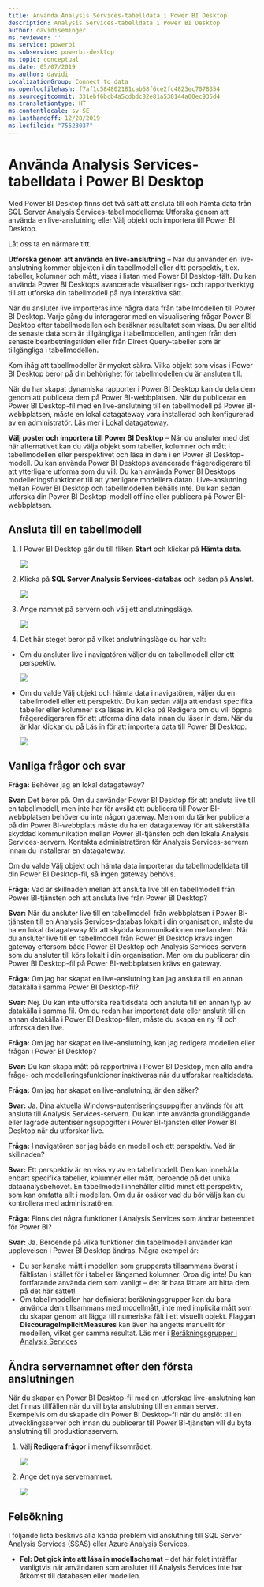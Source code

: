```yaml
---
title: Använda Analysis Services-tabelldata i Power BI Desktop
description: Analysis Services-tabelldata i Power BI Desktop
author: davidiseminger
ms.reviewer: ''
ms.service: powerbi
ms.subservice: powerbi-desktop
ms.topic: conceptual
ms.date: 05/07/2019
ms.author: davidi
LocalizationGroup: Connect to data
ms.openlocfilehash: f7af1c584802181cab68f6ce2fc4823ec7078354
ms.sourcegitcommit: 331ebf6bcb4a5cdbdc82e81a538144a00ec935d4
ms.translationtype: HT
ms.contentlocale: sv-SE
ms.lasthandoff: 12/28/2019
ms.locfileid: "75523037"
---
```

# <a name="using-analysis-services-tabular-data-in-power-bi-desktop"></a>Använda Analysis Services-tabelldata i Power BI Desktop
Med Power BI Desktop finns det två sätt att ansluta till och hämta data från SQL Server Analysis Services-tabellmodellerna: Utforska genom att använda en live-anslutning eller Välj objekt och importera till Power BI Desktop.

Låt oss ta en närmare titt.

**Utforska genom att använda en live-anslutning** – När du använder en live-anslutning kommer objekten i din tabellmodell eller ditt perspektiv, t.ex. tabeller, kolumner och mått, visas i listan med Power BI Desktop-fält. Du kan använda Power BI Desktops avancerade visualiserings- och rapportverktyg till att utforska din tabellmodell på nya interaktiva sätt.

När du ansluter live importeras inte några data från tabellmodellen till Power BI Desktop. Varje gång du interagerar med en visualisering frågar Power BI Desktop efter tabellmodellen och beräknar resultatet som visas. Du ser alltid de senaste data som är tillgängliga i tabellmodellen, antingen från den senaste bearbetningstiden eller från Direct Query-tabeller som är tillgängliga i tabellmodellen. 

Kom ihåg att tabellmodeller är mycket säkra. Vilka objekt som visas i Power BI Desktop beror på din behörighet för tabellmodellen du är ansluten till.

När du har skapat dynamiska rapporter i Power BI Desktop kan du dela dem genom att publicera dem på Power BI-webbplatsen. När du publicerar en Power BI Desktop-fil med en live-anslutning till en tabellmodell på Power BI-webbplatsen, måste en lokal datagateway vara installerad och konfigurerad av en administratör. Läs mer i [Lokal datagateway](service-gateway-onprem.md).

**Välj poster och importera till Power BI Desktop** – När du ansluter med det här alternativet kan du välja objekt som tabeller, kolumner och mått i tabellmodellen eller perspektivet och läsa in dem i en Power BI Desktop-modell. Du kan använda Power BI Desktops avancerade frågeredigerare till att ytterligare utforma som du vill. Du kan använda Power BI Desktops modelleringsfunktioner till att ytterligare modellera datan. Live-anslutning mellan Power BI Desktop och tabellmodellen behålls inte. Du kan sedan utforska din Power BI Desktop-modell offline eller publicera på Power BI-webbplatsen.

## <a name="to-connect-to-a-tabular-model"></a>Ansluta till en tabellmodell
1. I Power BI Desktop går du till fliken **Start** och klickar på **Hämta data**.
   
   ![](media/desktop-analysis-services-tabular-data/pbid_sqlas_getdata.png)
2. Klicka på **SQL Server Analysis Services-databas** och sedan på **Anslut**.
   
   ![](media/desktop-analysis-services-tabular-data/pbid_sqlas_getdata_as.png)
3. Ange namnet på servern och välj ett anslutningsläge. 
   
   ![](media/desktop-analysis-services-tabular-data/pbid_sqlas_getdata_as_server.png)
4. Det här steget beror på vilket anslutningsläge du har valt:

* Om du ansluter live i navigatören väljer du en tabellmodell eller ett perspektiv.
  
  ![](media/desktop-analysis-services-tabular-data/pbid_sqlas_getdata_as_live.png)
* Om du valde Välj objekt och hämta data i navigatören, väljer du en tabellmodell eller ett perspektiv. Du kan sedan välja att endast specifika tabeller eller kolumner ska läsas in. Klicka på Redigera om du vill öppna frågeredigeraren för att utforma dina data innan du läser in dem. När du är klar klickar du på Läs in för att importera data till Power BI Desktop.

  ![](media/desktop-analysis-services-tabular-data/pbid_sqlas_getdata_as_select.png)

## <a name="frequently-asked-questions"></a>Vanliga frågor och svar
**Fråga:** Behöver jag en lokal datagateway?

**Svar:** Det beror på. Om du använder Power BI Desktop för att ansluta live till en tabellmodell, men inte har för avsikt att publicera till Power BI-webbplatsen behöver du inte någon gateway. Men om du tänker publicera på din Power BI-webbplats måste du ha en datagateway för att säkerställa skyddad kommunikation mellan Power BI-tjänsten och den lokala Analysis Services-servern. Kontakta administratören för Analysis Services-servern innan du installerar en datagateway.

Om du valde Välj objekt och hämta data importerar du tabellmodelldata till din Power BI Desktop-fil, så ingen gateway behövs.

**Fråga:** Vad är skillnaden mellan att ansluta live till en tabellmodell från Power BI-tjänsten och att ansluta live från Power BI Desktop?

**Svar:** När du ansluter live till en tabellmodell från webbplatsen i Power BI-tjänsten till en Analysis Services-databas lokalt i din organisation, måste du ha en lokal datagateway för att skydda kommunikationen mellan dem. När du ansluter live till en tabellmodell från Power BI Desktop krävs ingen gateway eftersom både Power BI Desktop och Analysis Services-servern som du ansluter till körs lokalt i din organisation. Men om du publicerar din Power BI Desktop-fil på Power BI-webbplatsen krävs en gateway.

**Fråga:** Om jag har skapat en live-anslutning kan jag ansluta till en annan datakälla i samma Power BI Desktop-fil?

**Svar:** Nej. Du kan inte utforska realtidsdata och ansluta till en annan typ av datakälla i samma fil. Om du redan har importerat data eller anslutit till en annan datakälla i Power BI Desktop-filen, måste du skapa en ny fil och utforska den live.

**Fråga:** Om jag har skapat en live-anslutning, kan jag redigera modellen eller frågan i Power BI Desktop?

**Svar:** Du kan skapa mått på rapportnivå i Power BI Desktop, men alla andra fråge- och modelleringsfunktioner inaktiveras när du utforskar realtidsdata.

**Fråga:** Om jag har skapat en live-anslutning, är den säker?

**Svar:** Ja. Dina aktuella Windows-autentiseringsuppgifter används för att ansluta till Analysis Services-servern. Du kan inte använda grundläggande eller lagrade autentiseringsuppgifter i Power BI-tjänsten eller Power BI Desktop när du utforskar live.

**Fråga:** I navigatören ser jag både en modell och ett perspektiv. Vad är skillnaden?

**Svar:** Ett perspektiv är en viss vy av en tabellmodell. Den kan innehålla enbart specifika tabeller, kolumner eller mått, beroende på det unika dataanalysbehovet. En tabellmodell innehåller alltid minst ett perspektiv, som kan omfatta allt i modellen. Om du är osäker vad du bör välja kan du kontrollera med administratören.

**Fråga:** Finns det några funktioner i Analysis Services som ändrar beteendet för Power BI?

**Svar:** Ja. Beroende på vilka funktioner din tabellmodell använder kan upplevelsen i Power BI Desktop ändras. Några exempel är:
* Du ser kanske mått i modellen som grupperats tillsammans överst i fältlistan i stället för i tabeller längsmed kolumner. Oroa dig inte! Du kan fortfarande använda dem som vanligt – det är bara lättare att hitta dem på det här sättet!
* Om tabellmodellen har definierat beräkningsgrupper kan du bara använda dem tillsammans med modellmått, inte med implicita mått som du skapar genom att lägga till numeriska fält i ett visuellt objekt. Flaggan **DiscourageImplicitMeasures** kan även ha angetts manuellt för modellen, vilket ger samma resultat. Läs mer i [Beräkningsgrupper i Analysis Services](https://docs.microsoft.com/analysis-services/tabular-models/calculation-groups#benefits)

## <a name="to-change-the-server-name-after-initial-connection"></a>Ändra servernamnet efter den första anslutningen
När du skapar en Power BI Desktop-fil med en utforskad live-anslutning kan det finnas tillfällen när du vill byta anslutning till en annan server. Exempelvis om du skapade din Power BI Desktop-fil när du anslöt till en utvecklingsserver och innan du publicerar till Power BI-tjänsten vill du byta anslutning till produktionsservern.

1. Välj **Redigera frågor** i menyfliksområdet.
   
   ![](media/desktop-analysis-services-tabular-data/pbid_sqlas_chname_editquery.png)
2. Ange det nya servernamnet.
   
   ![](media/desktop-analysis-services-tabular-data/pbid_sqlas_chname_dialog.png)
   
   
## <a name="troubleshooting"></a>Felsökning 
I följande lista beskrivs alla kända problem vid anslutning till SQL Server Analysis Services (SSAS) eller Azure Analysis Services. 

* **Fel: Det gick inte att läsa in modellschemat** – det här felet inträffar vanligtvis när användaren som ansluter till Analysis Services inte har åtkomst till databasen eller modellen.

